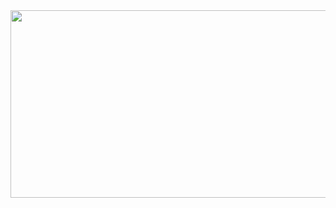 <a href="https://www.gitanimals.org/en_US?utm_medium=image&utm_source=Seungju08&utm_content=farm">
<img
  src="https://render.gitanimals.org/farms/Seungju08"
  width="600"
  height="300"
/>
</a>

